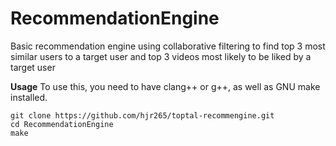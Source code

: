 # RecommendationEngine
Basic recommendation engine using collaborative filtering to find top 3 most similar users to a target user and top 3 videos most likely to be liked by a target user

**Usage**
To use this, you need to have clang++ or g++, as well as GNU make installed.

```
git clone https://github.com/hjr265/toptal-recommengine.git
cd RecommendationEngine
make
```

